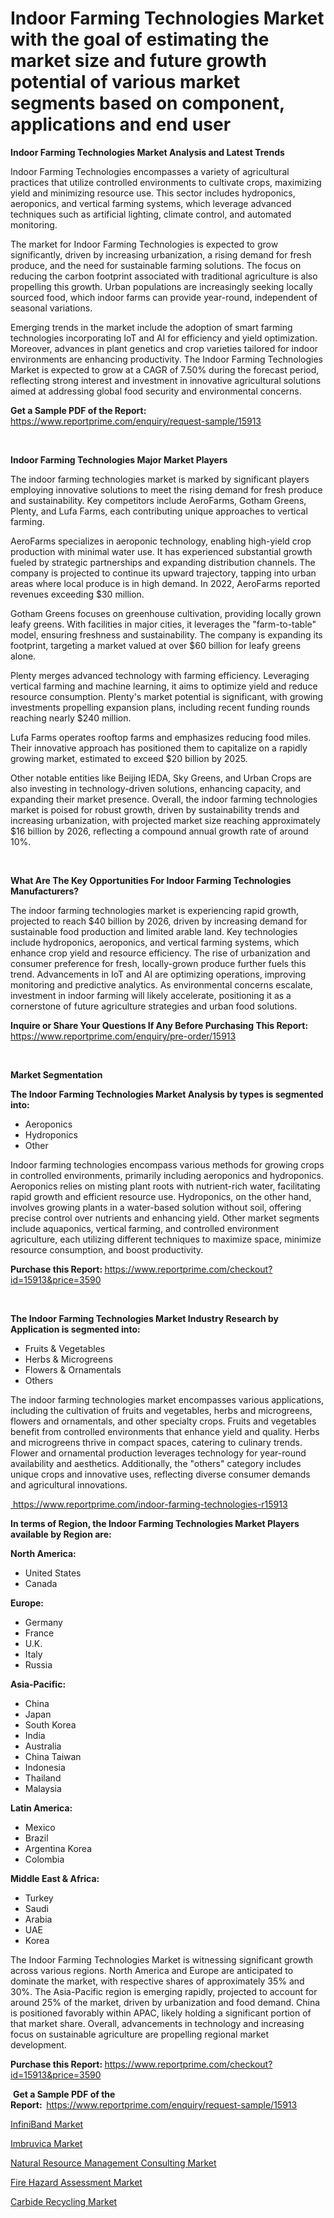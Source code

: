 <p><h1>Indoor Farming Technologies Market with the goal of estimating the market size and future growth potential of various market segments based on component, applications and end user</h1></p><p><strong>Indoor Farming Technologies Market Analysis and Latest Trends</strong></p>
<p><p>Indoor Farming Technologies encompasses a variety of agricultural practices that utilize controlled environments to cultivate crops, maximizing yield and minimizing resource use. This sector includes hydroponics, aeroponics, and vertical farming systems, which leverage advanced techniques such as artificial lighting, climate control, and automated monitoring. </p><p>The market for Indoor Farming Technologies is expected to grow significantly, driven by increasing urbanization, a rising demand for fresh produce, and the need for sustainable farming solutions. The focus on reducing the carbon footprint associated with traditional agriculture is also propelling this growth. Urban populations are increasingly seeking locally sourced food, which indoor farms can provide year-round, independent of seasonal variations.</p><p>Emerging trends in the market include the adoption of smart farming technologies incorporating IoT and AI for efficiency and yield optimization. Moreover, advances in plant genetics and crop varieties tailored for indoor environments are enhancing productivity. The Indoor Farming Technologies Market is expected to grow at a CAGR of 7.50% during the forecast period, reflecting strong interest and investment in innovative agricultural solutions aimed at addressing global food security and environmental concerns.</p></p>
<p><strong>Get a Sample PDF of the Report:&nbsp;</strong> <a href="https://www.reportprime.com/enquiry/request-sample/15913?utm_campaign=1097&utm_medium=2&utm_source=Github&utm_content=ia&utm_term=20032025&utm_id=indoor-farming-technologies">https://www.reportprime.com/enquiry/request-sample/15913</a></p>
<p>&nbsp;</p>
<p><strong>Indoor Farming Technologies Major Market Players</strong></p>
<p><p>The indoor farming technologies market is marked by significant players employing innovative solutions to meet the rising demand for fresh produce and sustainability. Key competitors include AeroFarms, Gotham Greens, Plenty, and Lufa Farms, each contributing unique approaches to vertical farming.</p><p>AeroFarms specializes in aeroponic technology, enabling high-yield crop production with minimal water use. It has experienced substantial growth fueled by strategic partnerships and expanding distribution channels. The company is projected to continue its upward trajectory, tapping into urban areas where local produce is in high demand. In 2022, AeroFarms reported revenues exceeding $30 million.</p><p>Gotham Greens focuses on greenhouse cultivation, providing locally grown leafy greens. With facilities in major cities, it leverages the "farm-to-table" model, ensuring freshness and sustainability. The company is expanding its footprint, targeting a market valued at over $60 billion for leafy greens alone.</p><p>Plenty merges advanced technology with farming efficiency. Leveraging vertical farming and machine learning, it aims to optimize yield and reduce resource consumption. Plenty's market potential is significant, with growing investments propelling expansion plans, including recent funding rounds reaching nearly $240 million.</p><p>Lufa Farms operates rooftop farms and emphasizes reducing food miles. Their innovative approach has positioned them to capitalize on a rapidly growing market, estimated to exceed $20 billion by 2025.</p><p>Other notable entities like Beijing IEDA, Sky Greens, and Urban Crops are also investing in technology-driven solutions, enhancing capacity, and expanding their market presence. Overall, the indoor farming technologies market is poised for robust growth, driven by sustainability trends and increasing urbanization, with projected market size reaching approximately $16 billion by 2026, reflecting a compound annual growth rate of around 10%.</p></p>
<p>&nbsp;</p>
<p><strong>What Are The Key Opportunities For Indoor Farming Technologies Manufacturers?</strong></p>
<p><p>The indoor farming technologies market is experiencing rapid growth, projected to reach $40 billion by 2026, driven by increasing demand for sustainable food production and limited arable land. Key technologies include hydroponics, aeroponics, and vertical farming systems, which enhance crop yield and resource efficiency. The rise of urbanization and consumer preference for fresh, locally-grown produce further fuels this trend. Advancements in IoT and AI are optimizing operations, improving monitoring and predictive analytics. As environmental concerns escalate, investment in indoor farming will likely accelerate, positioning it as a cornerstone of future agriculture strategies and urban food solutions.</p></p>
<p><strong>Inquire or Share Your Questions If Any Before Purchasing This Report:</strong> <a href="https://www.reportprime.com/enquiry/pre-order/15913?utm_campaign=1097&utm_medium=2&utm_source=Github&utm_content=ia&utm_term=20032025&utm_id=indoor-farming-technologies">https://www.reportprime.com/enquiry/pre-order/15913</a></p>
<p>&nbsp;</p>
<p><strong>Market Segmentation</strong></p>
<p><strong>The Indoor Farming Technologies Market Analysis by types is segmented into:</strong></p>
<p><ul><li>Aeroponics</li><li>Hydroponics</li><li>Other</li></ul></p>
<p><p>Indoor farming technologies encompass various methods for growing crops in controlled environments, primarily including aeroponics and hydroponics. Aeroponics relies on misting plant roots with nutrient-rich water, facilitating rapid growth and efficient resource use. Hydroponics, on the other hand, involves growing plants in a water-based solution without soil, offering precise control over nutrients and enhancing yield. Other market segments include aquaponics, vertical farming, and controlled environment agriculture, each utilizing different techniques to maximize space, minimize resource consumption, and boost productivity.</p></p>
<p><strong>Purchase this Report:&nbsp;</strong><a href="https://www.reportprime.com/checkout?id=15913&price=3590&utm_campaign=1097&utm_medium=2&utm_source=Github&utm_content=ia&utm_term=20032025&utm_id=indoor-farming-technologies">https://www.reportprime.com/checkout?id=15913&price=3590</a></p>
<p>&nbsp;</p>
<p><strong>The Indoor Farming Technologies Market Industry Research by Application is segmented into:</strong></p>
<p><ul><li>Fruits & Vegetables</li><li>Herbs & Microgreens</li><li>Flowers & Ornamentals</li><li>Others</li></ul></p>
<p><p>The indoor farming technologies market encompasses various applications, including the cultivation of fruits and vegetables, herbs and microgreens, flowers and ornamentals, and other specialty crops. Fruits and vegetables benefit from controlled environments that enhance yield and quality. Herbs and microgreens thrive in compact spaces, catering to culinary trends. Flower and ornamental production leverages technology for year-round availability and aesthetics. Additionally, the "others" category includes unique crops and innovative uses, reflecting diverse consumer demands and agricultural innovations.</p></p>
<p><a href="https://www.reportprime.com/indoor-farming-technologies-r15913?utm_campaign=1097&utm_medium=2&utm_source=Github&utm_content=ia&utm_term=20032025&utm_id=indoor-farming-technologies">&nbsp;https://www.reportprime.com/indoor-farming-technologies-r15913</a></p>
<p><strong>In terms of Region, the Indoor Farming Technologies Market Players available by Region are:</strong></p>
<p>
    <p> <strong> North America: </strong>
        <ul>
            <li>United States</li>
            <li>Canada</li>
        </ul>
        </p> 
    <p> <strong> Europe: </strong>
        <ul>
            <li>Germany</li>
            <li>France</li>
            <li>U.K.</li>
            <li>Italy</li>
            <li>Russia</li>
        </ul>
        </p> 
    <p> <strong> Asia-Pacific: </strong>
        <ul>
            <li>China</li>
            <li>Japan</li>
            <li>South Korea</li>
            <li>India</li>
            <li>Australia</li>
            <li>China Taiwan</li>
            <li>Indonesia</li>
            <li>Thailand</li>
            <li>Malaysia</li>
        </ul>
        </p> 
    <p> <strong> Latin America: </strong>
        <ul>
            <li>Mexico</li>
            <li>Brazil</li>
            <li>Argentina Korea</li>
            <li>Colombia</li>
        </ul>
        </p> 
    <p> <strong> Middle East & Africa: </strong>
        <ul>
            <li>Turkey</li>
            <li>Saudi</li>
            <li>Arabia</li>
            <li>UAE</li>
            <li>Korea</li>
        </ul>
    </p>
    </p>
<p><p>The Indoor Farming Technologies Market is witnessing significant growth across various regions. North America and Europe are anticipated to dominate the market, with respective shares of approximately 35% and 30%. The Asia-Pacific region is emerging rapidly, projected to account for around 25% of the market, driven by urbanization and food demand. China is positioned favorably within APAC, likely holding a significant portion of that market share. Overall, advancements in technology and increasing focus on sustainable agriculture are propelling regional market development.</p></p>
<p><strong>Purchase this Report: </strong><a href="https://www.reportprime.com/checkout?id=15913&price=3590&utm_campaign=1097&utm_medium=2&utm_source=Github&utm_content=ia&utm_term=20032025&utm_id=indoor-farming-technologies">https://www.reportprime.com/checkout?id=15913&price=3590</a></p>
<p>&nbsp;<strong>Get a Sample PDF of the Report:&nbsp;&nbsp;</strong><a href="https://www.reportprime.com/enquiry/request-sample/15913?utm_campaign=1097&utm_medium=2&utm_source=Github&utm_content=ia&utm_term=20032025&utm_id=indoor-farming-technologies">https://www.reportprime.com/enquiry/request-sample/15913</a></p>
<p><strong></strong></p>
<p><p><a href="https://github.com/hadshpinay/Market-Research-Report-List-1/blob/main/infiniband-market.md?utm_campaign=1097&utm_medium=2&utm_source=Github&utm_content=ia&utm_term=20032025&utm_id=indoor-farming-technologies">InfiniBand Market</a></p><p><a href="https://github.com/kovasovitzzg/Market-Research-Report-List-1/blob/main/imbruvica-market.md?utm_campaign=1097&utm_medium=2&utm_source=Github&utm_content=ia&utm_term=20032025&utm_id=indoor-farming-technologies">Imbruvica Market</a></p><p><a href="https://github.com/fendtdjunawo/Market-Research-Report-List-1/blob/main/natural-resource-management-consulting-market.md?utm_campaign=1097&utm_medium=2&utm_source=Github&utm_content=ia&utm_term=20032025&utm_id=indoor-farming-technologies">Natural Resource Management Consulting Market</a></p><p><a href="https://github.com/danzopachllq/Market-Research-Report-List-1/blob/main/fire-hazard-assessment-market.md?utm_campaign=1097&utm_medium=2&utm_source=Github&utm_content=ia&utm_term=20032025&utm_id=indoor-farming-technologies">Fire Hazard Assessment Market</a></p><p><a href="https://github.com/palenjeppecd/Market-Research-Report-List-1/blob/main/carbide-recycling-market.md?utm_campaign=1097&utm_medium=2&utm_source=Github&utm_content=ia&utm_term=20032025&utm_id=indoor-farming-technologies">Carbide Recycling Market</a></p></p>